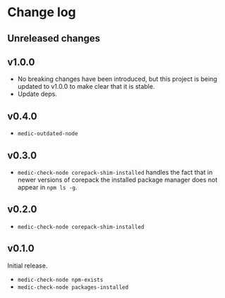 # Change log

## Unreleased changes

## v1.0.0

- No breaking changes have been introduced, but this project is being
  updated to v1.0.0 to make clear that it is stable.
- Update deps.

## v0.4.0

- `medic-outdated-node`

## v0.3.0

- `medic-check-node corepack-shim-installed` handles the fact that in
  newer versions of corepack the installed package manager does not
  appear in `npm ls -g`.

## v0.2.0

- `medic-check-node corepack-shim-installed`

## v0.1.0

Initial release.

- `medic-check-node npm-exists`
- `medic-check-node packages-installed`
